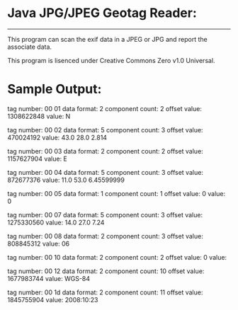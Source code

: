 # Java JPG/JPEG Geotag Reader:
***
This program can scan the exif data in a JPEG or JPG and report the associate data.

This program is lisenced under Creative Commons Zero v1.0 Universal.
  
# Sample Output:
tag number: 00 01 data format: 2 component count: 2 offset value: 1308622848 value: N

tag number: 00 02 data format: 5 component count: 3 offset value: 470024192 value: 43.0 28.0 2.814 

tag number: 00 03 data format: 2 component count: 2 offset value: 1157627904 value: E

tag number: 00 04 data format: 5 component count: 3 offset value: 872677376 value: 11.0 53.0 6.45599999 

tag number: 00 05 data format: 1 component count: 1 offset value: 0 value: 0

tag number: 00 07 data format: 5 component count: 3 offset value: 1275330560 value: 14.0 27.0 7.24 

tag number: 00 08 data format: 2 component count: 3 offset value: 808845312 value: 06

tag number: 00 10 data format: 2 component count: 2 offset value: 0 value: 

tag number: 00 12 data format: 2 component count: 10 offset value: 1677983744 value: WGS-84   

tag number: 00 1d data format: 2 component count: 11 offset value: 1845755904 value: 2008:10:23
